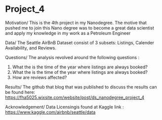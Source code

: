 # Project_4



Motivation/ This is the 4th project in my Nanodegree. The motive that pushed me to join this Nano degree was to become a great data scientist and apply my knowledge in my work as a Petroleum Engineer


Data/ The Seattle AirBnB Dataset consist of 3 subsets: Listings, Calender Availability, and Reviews.


Questions/
The analysis revolved around the following questions :
1. What the is the time of the year where listings are always booked?
2. What the is the time of the year where listings are always booked? 
3. How are reviews affected? 


Results/ The github that blog that was published to discuss the results can be found here: https://fha5025.wixsite.com/website/post/ds_nanodegree_project_4


Acknowledgement/ Data Licensingis found at Kaggle link : https://www.kaggle.com/airbnb/seattle/data
